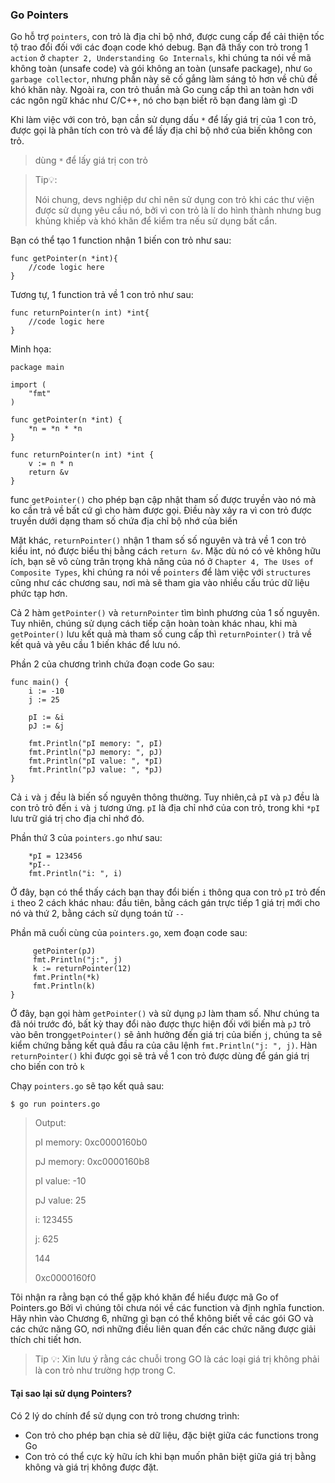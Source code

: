 ### Go Pointers
Go hỗ trợ `pointers`, con trỏ là địa chỉ bộ nhớ, được cung cấp để cải thiện tốc tộ trao đổi đối với các đoạn code khó
debug. Bạn đã thấy con trỏ trong 1 `action` ở `chapter 2, Understanding Go Internals`, khi chúng ta nói về mã không toàn
(unsafe code) và gói không an toàn (unsafe package), như `Go garbage collector`, nhưng phần này sẽ cố gắng làm sáng tỏ 
hơn về chủ đề khó khăn này. Ngoài ra, con trỏ thuần mà Go cung cấp thì an toàn hơn với các ngôn ngữ khác như C/C++, nó 
cho bạn biết rõ bạn đang làm gì :D

Khi làm việc với con trỏ, bạn cần sử dụng dấu `*` để lấy giá trị của 1 con trỏ, được gọi là phân tích con trỏ và để lấy
địa chỉ bộ nhớ của biến không con trỏ.
> dùng `*` để lấy giá trị con trỏ 

> Tip💡:
> 
> Nói chung, devs nghiệp dư chỉ nên sử dụng con trỏ khi các thư viện được sử dụng yêu cầu nó, bởi vì con trỏ là lí do 
> hình thành nhưng bug khủng khiếp và khó khăn để kiểm tra nếu sử dụng bất cẩn.

Bạn có thể tạo 1 function nhận 1 biến con trỏ như sau:
```
func getPointer(n *int){
    //code logic here
}
```
Tương tự, 1 function trả về 1 con trỏ như sau:
```
func returnPointer(n int) *int{
    //code logic here
}
```
Minh họa:
```
package main

import (
    "fmt"
)

func getPointer(n *int) {
    *n = *n * *n
}

func returnPointer(n int) *int {
    v := n * n
    return &v
}
```
func `getPointer()` cho phép bạn cập nhật tham số được truyền vào nó mà ko cần trả về bất cứ gì cho hàm được gọi. Điều này 
xảy ra vì con trỏ được truyền dưới dạng tham số chứa địa chỉ bộ nhớ của biến

Mặt khác, `returnPointer()` nhận 1 tham số số nguyên và trả về 1 con trỏ kiểu int, nó được biểu thị bằng cách `return &v`.
Mặc dù nó có vẻ không hữu ích, bạn sẽ vô cùng trân trọng khả năng của nó ở `Chapter 4, The Uses of Composite Types`, khi
chúng ra nói về `pointers` để làm việc với `structures` cũng như các chương sau, nơi mà sẽ tham gia vào nhiều cấu trúc
dữ liệu phức tạp hơn.

Cả 2 hàm `getPointer()` và `returnPointer` tìm bình phương của 1 số nguyên. Tuy nhiên, chúng sử dụng cách tiếp cận hoàn 
toàn khác nhau, khi mà `getPointer()` lưu kết quả mà tham số cung cấp thì `returnPointer()` trả về kết quả và yêu cầu 1
biến khác để lưu nó.

Phần 2 của chương trình chứa đoạn code Go sau:
```
func main() {
    i := -10
    j := 25
    
    pI := &i
    pJ := &j
    
    fmt.Println("pI memory: ", pI)
    fmt.Println("pJ memory: ", pJ)
    fmt.Println("pI value: ", *pI)
    fmt.Println("pJ value: ", *pJ)
}
```
Cả `i` và `j` đều là biến số nguyên thông thường. Tuy nhiên,cả `pI` và `pJ` đều là con trỏ trỏ đến `i` và `j` tương ứng.
`pI` là địa chỉ nhớ của con trỏ, trong khi `*pI` lưu trữ giá trị cho địa chỉ nhớ đó.

Phần thứ 3 của `pointers.go` như sau:
```
    *pI = 123456
    *pI--
    fmt.Println("i: ", i)
```

Ở đây, bạn có thể thấy cách bạn thay đổi biến `i` thông qua con trỏ `pI` trỏ đến `i` theo 2 cách khác nhau: đầu tiên,
bằng cách gán trực tiếp 1 giá trị mới cho nó và thứ 2, bằng cách sử dụng toán tử `--`

Phần mã cuối cùng của `pointers.go`, xem đoạn code sau:
```
     getPointer(pJ)
     fmt.Println("j:", j)
     k := returnPointer(12)
     fmt.Println(*k)
     fmt.Println(k)
}
```
Ở đây, bạn gọi hàm `getPointer()` và sử dụng `pJ` làm tham số. Như chúng ta đã nói trước đó, bất kỳ thay đổi nào được 
thực hiện đối với biến mà `pJ` trỏ vào bên trong`getPointer()` sẽ ảnh hưởng đến giá trị của biến `j`, chúng ta sẽ kiểm
chứng bằng kết quả đầu ra của câu lệnh `fmt.Println("j: ", j)`. Hàn `returnPointer()` khi được gọi sẽ trả về 1 con trỏ
được dùng để gán giá trị cho biến con trỏ `k`

Chạy `pointers.go` sẽ tạo kết quả sau:
```
$ go run pointers.go 
```
> Output:
> 
> pI memory: 0xc0000160b0
> 
> pJ memory: 0xc0000160b8
> 
> pI value: -10
> 
> pJ value: 25
>
> i: 123455
>
> j: 625
>
> 144
>
> 0xc0000160f0

Tôi nhận ra rằng bạn có thể gặp khó khăn để hiểu được mã Go of Pointers.go
Bởi vì chúng tôi chưa nói về các function và định nghĩa function. Hãy nhìn vào Chương 6, những gì bạn có thể không biết 
về các gói GO và các chức năng GO, nơi những điều liên quan đến các chức năng được giải thích chi tiết hơn.
> Tip 💡: Xin lưu ý rằng các chuỗi trong GO là các loại giá trị không phải là con trỏ như trường hợp trong C.

#### Tại sao lại sử dụng Pointers?
Có 2 lý do chính để sử dụng con trỏ trong chương trình:
* Con trỏ cho phép bạn chia sẻ dữ liệu, đặc biệt giữa các functions trong Go
* Con trỏ có thể cực kỳ hữu ích khi bạn muốn phân biệt giữa giá trị bằng không và giá trị không được đặt.
